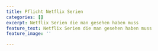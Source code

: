 ```yaml
---
title: Pflicht Netflix Serien
categories: []
excerpt: Netflix Serien die man gesehen haben muss
feature_text: Netflix Serien die man gesehen haben muss
feature_image: ''

---
```

